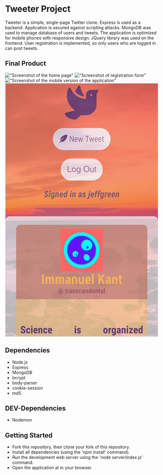 # Tweeter Project

Tweeter is a simple, single-page Twitter clone. Express is used as a backend. Application is secured against scripting attacks. MongoDB was used to manage database of users and tweets. The application is optimized for mobile phones with responsive design. JQuery library was used on the frontend. User registration is implemented, so only users who are logged in can post tweets.

## Final Product

!["Screenshot of the home page"](https://github.com/deventorum/Tweeter-Project/blob/master/docs/home.png)
!["Screenshot of registration form"](https://github.com/deventorum/Tweeter-Project/blob/master/docs/Registration.png)
!["Screenshot of the mobile version of the application"](hhttps://github.com/deventorum/Tweeter-Project/blob/master/docs/Mobile-view.png)
!["Screenshot of the mobile version of the application (the user is signed in)"](https://github.com/deventorum/Tweeter-Project/blob/master/docs/Mobile-view-top.png)

## Dependencies

- Node.js
- Express
- MongoDB
- bcrypt
- body-parser
- cookie-session
- md5

## DEV-Dependencies

- Nodemon

## Getting Started

- Fork this repository, then clone your fork of this repository.
- Install all dependencies (using the 'npm install' command).
- Run the development web server using the 'node server/index.js' command.
- Open the application at [](http://localhost:8080/) in your browser.
